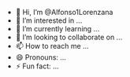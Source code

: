 - 👋 Hi, I’m @Alfonso1Lorenzana
- 👀 I’m interested in ...
- 🌱 I’m currently learning ...
- 💞️ I’m looking to collaborate on ...
- 📫 How to reach me ...
- 😄 Pronouns: ...
- ⚡ Fun fact: ...

<!---
Alfonso1Lorenzana/Alfonso1Lorenzana is a ✨ special ✨ repository because its `README.md` (this file) appears on your GitHub profile.
You can click the Preview link to take a look at your changes.
--->
